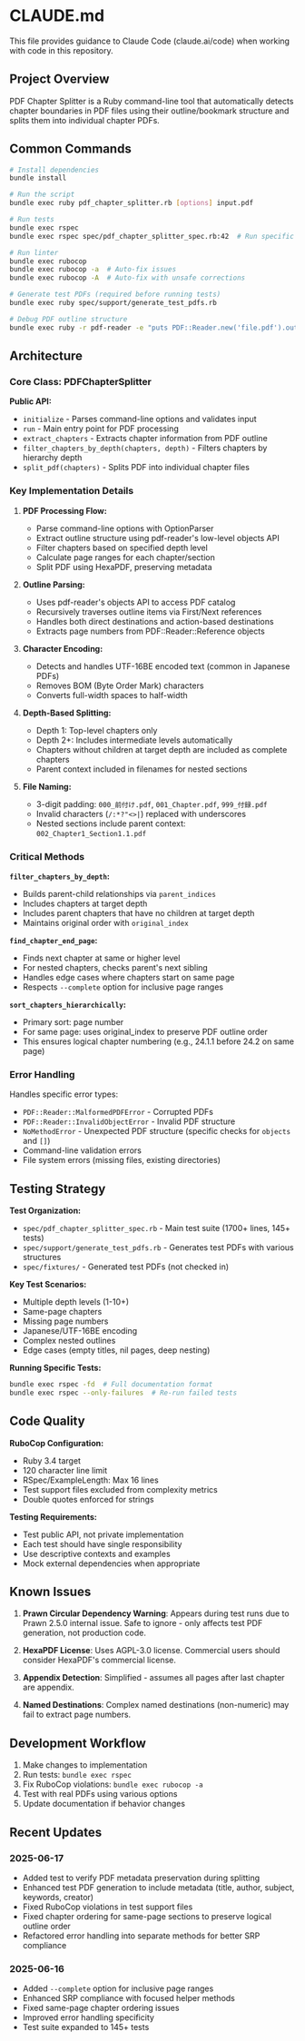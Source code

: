 # CLAUDE.md

This file provides guidance to Claude Code (claude.ai/code) when working with code in this repository.

## Project Overview

PDF Chapter Splitter is a Ruby command-line tool that automatically detects chapter boundaries in PDF files using their outline/bookmark structure and splits them into individual chapter PDFs.

## Common Commands

```bash
# Install dependencies
bundle install

# Run the script
bundle exec ruby pdf_chapter_splitter.rb [options] input.pdf

# Run tests
bundle exec rspec
bundle exec rspec spec/pdf_chapter_splitter_spec.rb:42  # Run specific test

# Run linter
bundle exec rubocop
bundle exec rubocop -a  # Auto-fix issues
bundle exec rubocop -A  # Auto-fix with unsafe corrections

# Generate test PDFs (required before running tests)
bundle exec ruby spec/support/generate_test_pdfs.rb

# Debug PDF outline structure
bundle exec ruby -r pdf-reader -e "puts PDF::Reader.new('file.pdf').outline"
```

## Architecture

### Core Class: PDFChapterSplitter

**Public API:**
- `initialize` - Parses command-line options and validates input
- `run` - Main entry point for PDF processing
- `extract_chapters` - Extracts chapter information from PDF outline
- `filter_chapters_by_depth(chapters, depth)` - Filters chapters by hierarchy depth
- `split_pdf(chapters)` - Splits PDF into individual chapter files

### Key Implementation Details

1. **PDF Processing Flow:**
   - Parse command-line options with OptionParser
   - Extract outline structure using pdf-reader's low-level objects API
   - Filter chapters based on specified depth level
   - Calculate page ranges for each chapter/section
   - Split PDF using HexaPDF, preserving metadata

2. **Outline Parsing:**
   - Uses pdf-reader's objects API to access PDF catalog
   - Recursively traverses outline items via First/Next references
   - Handles both direct destinations and action-based destinations
   - Extracts page numbers from PDF::Reader::Reference objects

3. **Character Encoding:**
   - Detects and handles UTF-16BE encoded text (common in Japanese PDFs)
   - Removes BOM (Byte Order Mark) characters
   - Converts full-width spaces to half-width

4. **Depth-Based Splitting:**
   - Depth 1: Top-level chapters only
   - Depth 2+: Includes intermediate levels automatically
   - Chapters without children at target depth are included as complete chapters
   - Parent context included in filenames for nested sections

5. **File Naming:**
   - 3-digit padding: `000_前付け.pdf`, `001_Chapter.pdf`, `999_付録.pdf`
   - Invalid characters (`/:*?"<>|`) replaced with underscores
   - Nested sections include parent context: `002_Chapter1_Section1.1.pdf`

### Critical Methods

**`filter_chapters_by_depth`:**
- Builds parent-child relationships via `parent_indices`
- Includes chapters at target depth
- Includes parent chapters that have no children at target depth
- Maintains original order with `original_index`

**`find_chapter_end_page`:**
- Finds next chapter at same or higher level
- For nested chapters, checks parent's next sibling
- Handles edge cases where chapters start on same page
- Respects `--complete` option for inclusive page ranges

**`sort_chapters_hierarchically`:**
- Primary sort: page number
- For same page: uses original_index to preserve PDF outline order
- This ensures logical chapter numbering (e.g., 24.1.1 before 24.2 on same page)

### Error Handling

Handles specific error types:
- `PDF::Reader::MalformedPDFError` - Corrupted PDFs
- `PDF::Reader::InvalidObjectError` - Invalid PDF structure
- `NoMethodError` - Unexpected PDF structure (specific checks for `objects` and `[]`)
- Command-line validation errors
- File system errors (missing files, existing directories)

## Testing Strategy

**Test Organization:**
- `spec/pdf_chapter_splitter_spec.rb` - Main test suite (1700+ lines, 145+ tests)
- `spec/support/generate_test_pdfs.rb` - Generates test PDFs with various structures
- `spec/fixtures/` - Generated test PDFs (not checked in)

**Key Test Scenarios:**
- Multiple depth levels (1-10+)
- Same-page chapters
- Missing page numbers
- Japanese/UTF-16BE encoding
- Complex nested outlines
- Edge cases (empty titles, nil pages, deep nesting)

**Running Specific Tests:**
```bash
bundle exec rspec -fd  # Full documentation format
bundle exec rspec --only-failures  # Re-run failed tests
```

## Code Quality

**RuboCop Configuration:**
- Ruby 3.4 target
- 120 character line limit
- RSpec/ExampleLength: Max 16 lines
- Test support files excluded from complexity metrics
- Double quotes enforced for strings

**Testing Requirements:**
- Test public API, not private implementation
- Each test should have single responsibility
- Use descriptive contexts and examples
- Mock external dependencies when appropriate

## Known Issues

1. **Prawn Circular Dependency Warning**: Appears during test runs due to Prawn 2.5.0 internal issue. Safe to ignore - only affects test PDF generation, not production code.

2. **HexaPDF License**: Uses AGPL-3.0 license. Commercial users should consider HexaPDF's commercial license.

3. **Appendix Detection**: Simplified - assumes all pages after last chapter are appendix.

4. **Named Destinations**: Complex named destinations (non-numeric) may fail to extract page numbers.

## Development Workflow

1. Make changes to implementation
2. Run tests: `bundle exec rspec`
3. Fix RuboCop violations: `bundle exec rubocop -a`
4. Test with real PDFs using various options
5. Update documentation if behavior changes

## Recent Updates

### 2025-06-17
- Added test to verify PDF metadata preservation during splitting
- Enhanced test PDF generation to include metadata (title, author, subject, keywords, creator)
- Fixed RuboCop violations in test support files
- Fixed chapter ordering for same-page sections to preserve logical outline order
- Refactored error handling into separate methods for better SRP compliance

### 2025-06-16
- Added `--complete` option for inclusive page ranges
- Enhanced SRP compliance with focused helper methods
- Fixed same-page chapter ordering issues
- Improved error handling specificity
- Test suite expanded to 145+ tests